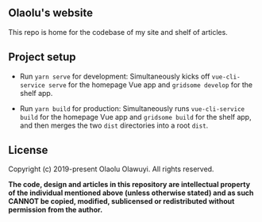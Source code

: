 ## Olaolu's website

This repo is home for the codebase of my site and shelf of articles.

## Project setup

- Run `yarn serve` for development: Simultaneously kicks off
  `vue-cli-service serve` for the homepage Vue app and `gridsome develop` for
  the shelf app.

- Run `yarn build` for production: Simultaneously runs `vue-cli-service build`
  for the homepage Vue app and `gridsome build` for the shelf app, and then
  merges the two `dist` directories into a root `dist`.

## License

Copyright (c) 2019-present Olaolu Olawuyi. All rights reserved.

**The code, design and articles in this repository are intellectual property of
the individual mentioned above (unless otherwise stated) and as such CANNOT be
copied, modified, sublicensed or redistributed without permission from the
author.**
